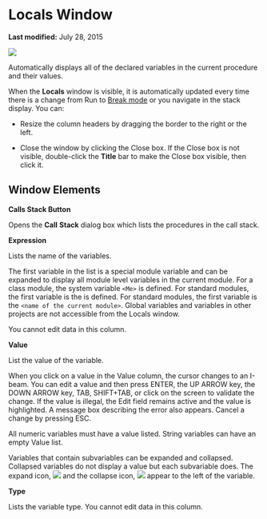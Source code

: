 
# Locals Window

 **Last modified:** July 28, 2015


![](../images/local_ZA01201622.gif)



Automatically displays all of the declared variables in the current procedure and their values.

When the  **Locals** window is visible, it is automatically updated every time there is a change from Run to [Break mode](b8bdf64f-5920-1ae9-16d0-b26d09524a30.md) or you navigate in the stack display.
You can:


- Resize the column headers by dragging the border to the right or the left.
    
- Close the window by clicking the Close box. If the Close box is not visible, double-click the  **Title** bar to make the Close box visible, then click it.
    


## Window Elements

 **Calls Stack Button**

Opens the  **Call** **Stack** dialog box which lists the procedures in the call stack.

 **Expression**

Lists the name of the variables.

The first variable in the list is a special module variable and can be expanded to display all module level variables in the current module. For a class module, the system variable  `<Me>` is defined. For standard modules, the first variable is the is defined. For standard modules, the first variable is the `<name of the current module>`. Global variables and variables in other projects are not accessible from the Locals window.

You cannot edit data in this column.

 **Value**

List the value of the variable.

When you click on a value in the Value column, the cursor changes to an I-beam. You can edit a value and then press ENTER, the UP ARROW key, the DOWN ARROW key, TAB, SHIFT+TAB, or click on the screen to validate the change. If the value is illegal, the Edit field remains active and the value is highlighted. A message box describing the error also appears. Cancel a change by pressing ESC.

All numeric variables must have a value listed. String variables can have an empty Value list.

Variables that contain subvariables can be expanded and collapsed. Collapsed variables do not display a value but each subvariable does. The expand icon, 
![](../images/expand_ZA01201606.gif) and the collapse icon,
![](../images/collapse_ZA01201589.gif) appear to the left of the variable.

 **Type**

Lists the variable type. You cannot edit data in this column.

